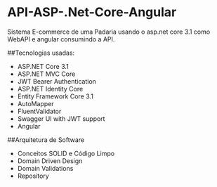 # API-ASP-.Net-Core-Angular

Sistema E-commerce de uma Padaria usando o asp.net core 3.1 como WebAPI e angular consumindo a API.

##Tecnologias usadas:

- ASP.NET Core 3.1
- ASP.NET MVC Core 
- JWT Bearer Authentication
- ASP.NET Identity Core
- Entity Framework Core 3.1
- AutoMapper
- FluentValidator
- Swagger UI with JWT support
- Angular 

##Arquitetura de Software

- Conceitos SOLID e Código Limpo
- Domain Driven Design
- Domain Validations
- Repository
